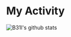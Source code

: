 # My Activity
![B31l's github stats](https://github-readme-stats.vercel.app/api?username=B31l&show_icons=true)
